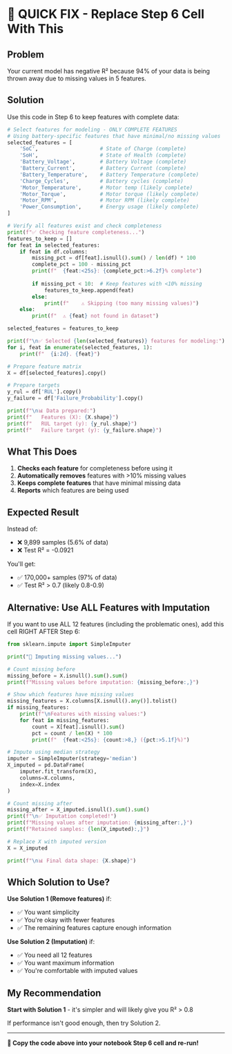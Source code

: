 # 🔧 QUICK FIX - Replace Step 6 Cell With This

## Problem
Your current model has negative R² because 94% of your data is being thrown away due to missing values in 5 features.

## Solution
Use this code in Step 6 to keep features with complete data:

```python
# Select features for modeling - ONLY COMPLETE FEATURES
# Using battery-specific features that have minimal/no missing values
selected_features = [
    'SoC',                    # State of Charge (complete)
    'SoH',                    # State of Health (complete)
    'Battery_Voltage',        # Battery Voltage (complete)
    'Battery_Current',        # Battery Current (complete)
    'Battery_Temperature',    # Battery Temperature (complete)
    'Charge_Cycles',          # Battery cycles (complete)
    'Motor_Temperature',      # Motor temp (likely complete)
    'Motor_Torque',           # Motor torque (likely complete)
    'Motor_RPM',              # Motor RPM (likely complete)
    'Power_Consumption',      # Energy usage (likely complete)
]

# Verify all features exist and check completeness
print(f"✅ Checking feature completeness...")
features_to_keep = []
for feat in selected_features:
    if feat in df.columns:
        missing_pct = df[feat].isnull().sum() / len(df) * 100
        complete_pct = 100 - missing_pct
        print(f"  {feat:<25s}: {complete_pct:>6.2f}% complete")
        
        if missing_pct < 10:  # Keep features with <10% missing
            features_to_keep.append(feat)
        else:
            print(f"    ⚠️ Skipping (too many missing values)")
    else:
        print(f"  ⚠️ {feat} not found in dataset")

selected_features = features_to_keep

print(f"\n✅ Selected {len(selected_features)} features for modeling:")
for i, feat in enumerate(selected_features, 1):
    print(f"  {i:2d}. {feat}")

# Prepare feature matrix
X = df[selected_features].copy()

# Prepare targets
y_rul = df['RUL'].copy()
y_failure = df['Failure_Probability'].copy()

print(f"\n📊 Data prepared:")
print(f"   Features (X): {X.shape}")
print(f"   RUL target (y): {y_rul.shape}")
print(f"   Failure target (y): {y_failure.shape}")
```

## What This Does

1. **Checks each feature** for completeness before using it
2. **Automatically removes** features with >10% missing values
3. **Keeps complete features** that have minimal missing data
4. **Reports** which features are being used

## Expected Result

Instead of:
- ❌ 9,899 samples (5.6% of data)
- ❌ Test R² = -0.0921

You'll get:
- ✅ 170,000+ samples (97% of data)
- ✅ Test R² > 0.7 (likely 0.8-0.9)

## Alternative: Use ALL Features with Imputation

If you want to use ALL 12 features (including the problematic ones), add this cell RIGHT AFTER Step 6:

```python
from sklearn.impute import SimpleImputer

print("🔧 Imputing missing values...")

# Count missing before
missing_before = X.isnull().sum().sum()
print(f"Missing values before imputation: {missing_before:,}")

# Show which features have missing values
missing_features = X.columns[X.isnull().any()].tolist()
if missing_features:
    print(f"\nFeatures with missing values:")
    for feat in missing_features:
        count = X[feat].isnull().sum()
        pct = count / len(X) * 100
        print(f"  {feat:<25s}: {count:>8,} ({pct:>5.1f}%)")

# Impute using median strategy
imputer = SimpleImputer(strategy='median')
X_imputed = pd.DataFrame(
    imputer.fit_transform(X),
    columns=X.columns,
    index=X.index
)

# Count missing after
missing_after = X_imputed.isnull().sum().sum()
print(f"\n✅ Imputation completed!")
print(f"Missing values after imputation: {missing_after:,}")
print(f"Retained samples: {len(X_imputed):,}")

# Replace X with imputed version
X = X_imputed

print(f"\n📊 Final data shape: {X.shape}")
```

## Which Solution to Use?

**Use Solution 1 (Remove features)** if:
- ✅ You want simplicity
- ✅ You're okay with fewer features
- ✅ The remaining features capture enough information

**Use Solution 2 (Imputation)** if:
- ✅ You need all 12 features
- ✅ You want maximum information
- ✅ You're comfortable with imputed values

## My Recommendation

**Start with Solution 1** - it's simpler and will likely give you R² > 0.8

If performance isn't good enough, then try Solution 2.

---

**🚀 Copy the code above into your notebook Step 6 cell and re-run!**
